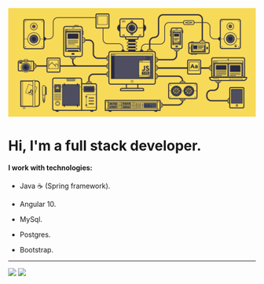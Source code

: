 <img src="assets/js.gif"/>
<h1>Hi, I'm a full stack developer.</h1>
<h4>I work with technologies:</h4>
<ul>
  <li>
    <p>Java ☕ (Spring framework).</p>
  </li>
    <li>
    <p>Angular 10.</p>
  </li>
    <li>
    <p>MySql.</p>
  </li>
    <li>
    <p>Postgres.</p>
  </li>
    <li>
    <p>Bootstrap.</p>
  </li>
</ul>
<hr>
<img src="https://github-readme-stats.vercel.app/api?username=Alejo-SPRING&show_icons=true&theme=gotham" />
<img src="https://github-readme-stats.anuraghazra1.vercel.app/api/top-langs/?username=Alejo-SPRING&layout=compact&theme=gotham" />

